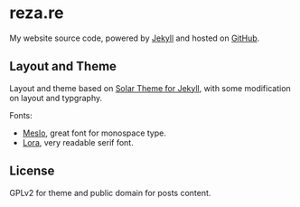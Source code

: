 # reza.re
My website source code, powered by [Jekyll](http://jekylrb.com) and hosted on
[GitHub](https://github.com).

## Layout and Theme
Layout and theme based on
[Solar Theme for Jekyll](https://github.com/redwallhp/solar-theme-jekyll), with
some modification on layout and typgraphy.

Fonts:

- [Meslo](https://github.com/andreberg/Meslo-Font), great font for monospace type.
- [Lora](https://www.google.com/fonts/specimen/Lora), very readable serif font.

## License
GPLv2 for theme and public domain for posts content.

